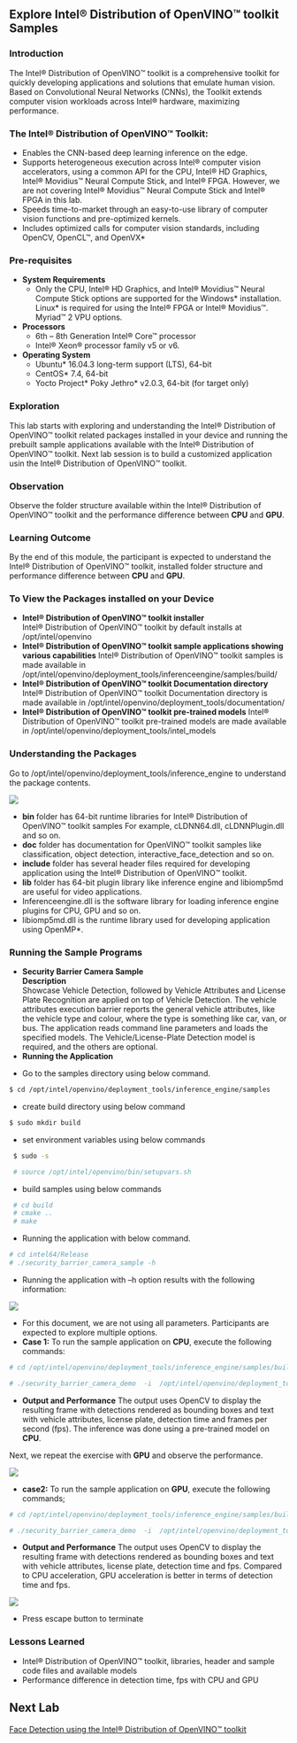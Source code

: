 ## Explore Intel® Distribution of OpenVINO™ toolkit Samples
### Introduction
The Intel® Distribution of OpenVINO™ toolkit is a comprehensive toolkit for quickly developing applications and solutions that emulate human vision. Based on Convolutional Neural Networks (CNNs), the Toolkit extends computer vision workloads across Intel® hardware, maximizing performance.
### The Intel® Distribution of OpenVINO™ Toolkit:
- Enables the CNN-based deep learning inference on the edge.
- Supports heterogeneous execution across Intel® computer vision accelerators, using a common API for the CPU,  Intel® HD Graphics, Intel® Movidius™ Neural Compute Stick, and Intel® FPGA. However, we are not covering Intel® Movidius™ Neural Compute Stick and Intel® FPGA in this lab.
- Speeds time-to-market through an easy-to-use library of computer vision functions and pre-optimized kernels.
- Includes optimized calls for computer vision standards, including OpenCV, OpenCL™, and OpenVX*

### Pre-requisites
* **System Requirements**
  - Only the CPU, Intel® HD Graphics, and Intel® Movidius™ Neural Compute Stick options are supported for the Windows* installation. Linux* is required for using the Intel® FPGA or Intel® Movidius™. Myriad™ 2 VPU options.
* **Processors**
  - 6th – 8th Generation Intel® Core™ processor
  - Intel® Xeon® processor family v5 or v6.
* **Operating System**
  - Ubuntu* 16.04.3 long-term support (LTS), 64-bit
  - CentOS* 7.4, 64-bit
  - Yocto Project* Poky Jethro* v2.0.3, 64-bit (for target only)

### Exploration
   This lab starts with exploring and understanding the Intel® Distribution of OpenVINO™ toolkit related packages installed in your device and running the prebuilt sample applications available with the Intel® Distribution of OpenVINO™ toolkit. Next lab session is to build a customized application usin the Intel® Distribution of OpenVINO™ toolkit.

### Observation
Observe the folder structure available within the Intel® Distribution of OpenVINO™ toolkit and the performance difference between **CPU** and **GPU**.

### Learning Outcome
By the end of this module, the participant is expected to understand the Intel® Distribution of OpenVINO™ toolkit, installed folder structure and performance difference between **CPU** and **GPU**.
### To View the Packages installed on your Device
* **Intel® Distribution of OpenVINO™ toolkit installer**                                                 
 Intel® Distribution of OpenVINO™ toolkit by default installs at /opt/intel/openvino
* **Intel® Distribution of OpenVINO™ toolkit sample applications showing various capabilities**
Intel® Distribution of OpenVINO™ toolkit samples is made available in /opt/intel/openvino/deployment_tools/inferenceengine/samples/build/
* **Intel® Distribution of OpenVINO™ toolkit Documentation directory**
Intel® Distribution of OpenVINO™ toolkit Documentation directory is made available in /opt/intel/openvino/deployment_tools/documentation/
* **Intel® Distribution of OpenVINO™ toolkit pre-trained models**
Intel® Distribution of OpenVINO™ toolkit pre-trained models are made available in /opt/intel/openvino/deployment_tools/intel_models

### Understanding the Packages
Go to /opt/intel/openvino/deployment_tools/inference_engine to understand the package contents.

![](images/packages.png)
- **bin** folder has 64-bit runtime libraries for Intel® Distribution of OpenVINO™ toolkit samples
For example, cLDNN64.dll, cLDNNPlugin.dll and so on.
- **doc** folder has documentation for OpenVINO™ toolkit samples like classification, object detection, interactive_face_detection and so on.
- **include** folder has several header files required for developing application using the Intel® Distribution of OpenVINO™ toolkit.
- **lib** folder has 64-bit plugin library like inference engine and libiomp5md are useful for video applications.
-  Inferenceengine.dll is the software library for loading inference engine plugins for CPU, GPU and so on.
- libiomp5md.dll is the runtime library used for developing application using OpenMP*.

### Running the Sample Programs
* **Security Barrier Camera Sample**                            
**Description**                           
Showcase Vehicle Detection, followed by Vehicle Attributes and License Plate Recognition are applied on top of Vehicle Detection. The vehicle attributes execution barrier reports the general vehicle attributes, like the vehicle type and colour, where the type is something like car, van, or bus.
The application reads command line parameters and loads the specified models. The Vehicle/License-Plate Detection model is required, and the others are optional.
* **Running the Application**
- Go to the samples directory using below command.

```bash
$ cd /opt/intel/openvino/deployment_tools/inference_engine/samples
```
- create build directory using below command

```bash
$ sudo mkdir build
 ```
- set environment variables using below commands

```bash
 $ sudo -s

 # source /opt/intel/openvino/bin/setupvars.sh
 ```
- build samples using below commands

```bash
 # cd build
 # cmake ..
 # make

```


- Running the application with below command.

```bash
# cd intel64/Release
# ./security_barrier_camera_sample -h
```
- Running the application with –h option results with the following information:

![](images/help.png)
- For this document, we are not using all parameters. Participants are expected to explore multiple options.
- **Case 1:** To run the sample application on **CPU**, execute the following commands:

```bash
# cd /opt/intel/openvino/deployment_tools/inference_engine/samples/build/intel64/Release

# ./security_barrier_camera_demo  -i  /opt/intel/openvino/deployment_tools/demo/car_1.bmp -m /opt/intel/openvino/deployment_tools/tools/model_downloader/Security/object_detection/barrier/0106/dldt/vehicle-license-plate-detection-barrier-0106.xml -m_va /opt/intel/openvino/deployment_tools/tools/model_downloader/Security/object_attributes/vehicle/resnet10_update_1/dldt/vehicle-attributes-recognition-barrier-0039.xml -d CPU
```
- **Output and Performance**
The output uses OpenCV to display the resulting frame with detections rendered as bounding boxes and text with vehicle attributes, license plate, detection time and frames per second (fps). The inference was done using a pre-trained model on **CPU**.

Next, we repeat the exercise with **GPU** and observe the performance.

![](images/cpu.png)
- **case2:** To run the sample application on **GPU**, execute the following commands;

```bash
# cd /opt/intel/openvino/deployment_tools/inference_engine/samples/build/intel64/Release

# ./security_barrier_camera_demo  -i  /opt/intel/openvino/deployment_tools/demo/car_1.bmp -m /opt/intel/openvino/deployment_tools/tools/model_downloader/Security/object_detection/barrier/0106/dldt/vehicle-license-plate-detection-barrier-0106.xml -m_va /opt/intel/openvino/deployment_tools/tools/model_downloader/Security/object_attributes/vehicle/resnet10_update_1/dldt/vehicle-attributes-recognition-barrier-0039.xml -d GPU
```
- **Output and Performance**
The output uses OpenCV to display the resulting frame with detections rendered as bounding boxes and text with vehicle attributes, license plate, detection time and fps. Compared to CPU acceleration, GPU acceleration is better in terms of detection time and fps.

![](images/GPU.png)
- Press escape button to terminate


### Lessons Learned
- Intel® Distribution of OpenVINO™ toolkit, libraries, header and sample code files and available models
- Performance difference in detection time, fps with CPU and GPU

## Next Lab
[Face Detection using the Intel® Distribution of OpenVINO™ toolkit](./Face_detection.md)
